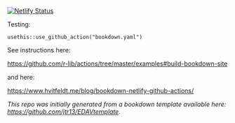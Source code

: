 [![Netlify Status](https://api.netlify.com/api/v1/badges/3b633c91-2f94-4f36-874a-1a34c2ef2a5e/deploy-status)](https://app.netlify.com/sites/sleepy-brahmagupta-f91d4a/deploys)

Testing:

`usethis::use_github_action("bookdown.yaml")`

See instructions here:

https://github.com/r-lib/actions/tree/master/examples#build-bookdown-site

and here:

https://www.hvitfeldt.me/blog/bookdown-netlify-github-actions/

*This repo was initially generated from a bookdown template available here: https://github.com/jtr13/EDAVtemplate.*	




